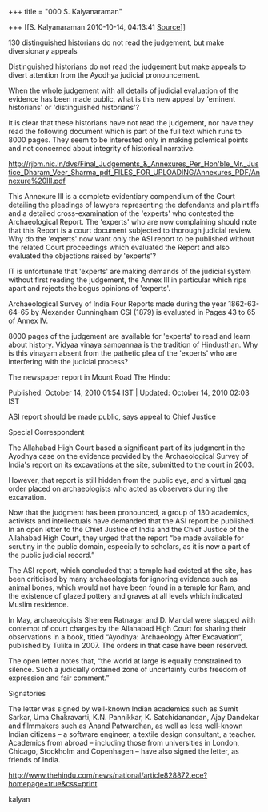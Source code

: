 +++
title = "000 S. Kalyanaraman"

+++
[[S. Kalyanaraman	2010-10-14, 04:13:41 [Source](https://groups.google.com/g/bvparishat/c/1CBxFKhqA0s)]]



130 distinguished historians do not read the judgement, but make diversionary appeals

  

Distinguished historians do not read the judgement but make appeals to divert attention from the Ayodhya judicial pronouncement.

  

When the whole judgement with all details of judicial evaluation of the evidence has been made public, what is this new appeal by 'eminent historians' or 'distinguished historians'?

  

It is clear that these historians have not read the judgement, nor have they read the following document which is part of the full text which runs to 8000 pages. They seem to be interested only in making polemical points and not concerned about integrity of historical narrative.

  

<http://rjbm.nic.in/dvs/Final_Judgements_&_Annexures_Per_Hon'ble_Mr._Justice_Dharam_Veer_Sharma_pdf_FILES_FOR_UPLOADING/Annexures_PDF/Annexure%20III.pdf>

  

This Annexure III is a complete evidentiary compendium of the Court detailing the pleadings of lawyers representing the defendants and plaintiffs and a detailed cross-examination of the 'experts' who contested the Archaeological Report. The 'experts' who are now complaining should note that this Report is a court document subjected to thorough judicial review. Why do the 'experts' now want only the ASI report to be published without the related Court proceedings which evaluated the Report and also evaluated the objections raised by 'experts'?

  

IT is unfortunate that 'experts' are making demands of the judicial system without first reading the judgement, the Annex III in particular which rips apart and rejects the bogus opinions of 'experts'.

  

Archaeological Survey of India Four Reports made during the year 1862-63-64-65 by Alexander Cunningham CSI (1879) is evaluated in Pages 43 to 65 of Annex IV.

  

8000 pages of the judgement are available for 'experts' to read and learn about history. Vidyaa vinaya sampannaa is the tradition of Hindusthan. Why is this vinayam absent from the pathetic plea of the 'experts' who are interfering with the judicial process?

  

The newspaper report in Mount Road The Hindu:

  

Published: October 14, 2010 01:54 IST \| Updated: October 14, 2010 02:03 IST

  

ASI report should be made public, says appeal to Chief Justice

  

Special Correspondent

  

The Allahabad High Court based a significant part of its judgment in the Ayodhya case on the evidence provided by the Archaeological Survey of India's report on its excavations at the site, submitted to the court in 2003.

  

However, that report is still hidden from the public eye, and a virtual gag order placed on archaeologists who acted as observers during the excavation.

  

Now that the judgment has been pronounced, a group of 130 academics, activists and intellectuals have demanded that the ASI report be published. In an open letter to the Chief Justice of India and the Chief Justice of the Allahabad High Court, they urged that the report “be made available for scrutiny in the public domain, especially to scholars, as it is now a part of the public judicial record.”

  

The ASI report, which concluded that a temple had existed at the site, has been criticised by many archaeologists for ignoring evidence such as animal bones, which would not have been found in a temple for Ram, and the existence of glazed pottery and graves at all levels which indicated Muslim residence.

  

In May, archaeologists Shereen Ratnagar and D. Mandal were slapped with contempt of court charges by the Allahabad High Court for sharing their observations in a book, titled “Ayodhya: Archaeology After Excavation”, published by Tulika in 2007. The orders in that case have been reserved.

  

The open letter notes that, “the world at large is equally constrained to silence. Such a judicially ordained zone of uncertainty curbs freedom of expression and fair comment.”

  

Signatories

  

The letter was signed by well-known Indian academics such as Sumit Sarkar, Uma Chakravarti, K.N. Pannikkar, K. Satchidanandan, Ajay Dandekar and filmmakers such as Anand Patwardhan, as well as less well-known Indian citizens – a software engineer, a textile design consultant, a teacher. Academics from abroad – including those from universities in London, Chicago, Stockholm and Copenhagen – have also signed the letter, as friends of India.

  

<http://www.thehindu.com/news/national/article828872.ece?homepage=true&css=print>

  

kalyan

  

